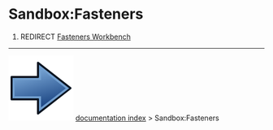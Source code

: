 # Sandbox:Fasteners
1.  REDIRECT [Fasteners Workbench](Fasteners_Workbench.md)



---
![](images/Button_right.svg) [documentation index](../README.md) > Sandbox:Fasteners
